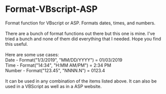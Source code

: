# Format-VBscript-ASP
Format function for VBscript or ASP. Formats dates, times, and numbers.
<br><br>
There are a bunch of format functions out there but this one is mine. I've tried a bunch and none of them did everything that I needed. Hope you find this useful.
<br><br>
Here are some use cases:<br>
Date - Format("1/3/2019", "MM/DD/YYYY") = 01/03/2019<br>
Time - Format("14:34", "H:MM AM/PM") = 2:34 PM<br>
Number - Format("123.45", "NNNN.N") = 0123.4<br>
<br>
It can be used in any combination of the items listed above. It can also be used in a VBScript as well as in a ASP website.

